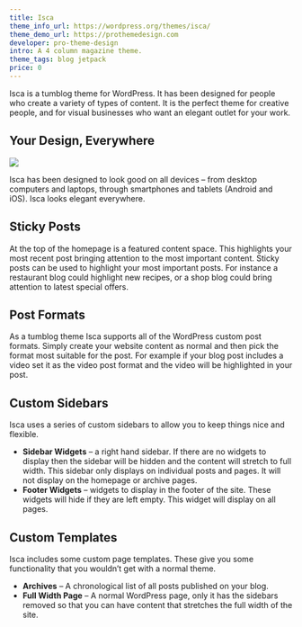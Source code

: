 ```yaml
---
title: Isca
theme_info_url: https://wordpress.org/themes/isca/
theme_demo_url: https://prothemedesign.com
developer: pro-theme-design
intro: A 4 column magazine theme.
theme_tags: blog jetpack
price: 0
---
```


Isca is a tumblog theme for WordPress. It has been designed for people who create a variety of types of content. It is the perfect theme for creative people, and for visual businesses who want an elegant outlet for your work.

## Your Design, Everywhere

<img src="https://theme.files.wordpress.com/2013/07/isca-in-use1.png?w=640&h=397" />

Isca has been designed to look good on all devices – from desktop computers and laptops, through smartphones and tablets (Android and iOS). Isca looks elegant everywhere.

## Sticky Posts

At the top of the homepage is a featured content space. This highlights your most recent post bringing attention to the most important content. Sticky posts can be used to highlight your most important posts. For instance a restaurant blog could highlight new recipes, or a shop blog could bring attention to latest special offers.

## Post Formats

As a tumblog theme Isca supports all of the WordPress custom post formats. Simply create your website content as normal and then pick the format most suitable for the post. For example if your blog post includes a video set it as the video post format and the video will be highlighted in your post.

## Custom Sidebars

Isca uses a series of custom sidebars to allow you to keep things nice and flexible.

* <strong>Sidebar Widgets</strong> – a right hand sidebar. If there are no widgets to display then the sidebar will be hidden and the content will stretch to full width. This sidebar only displays on individual posts and pages. It will not display on the homepage or archive pages.
* <strong>Footer Widgets</strong> – widgets to display in the footer of the site. These widgets will hide if they are left empty. This widget will display on all pages.

## Custom Templates

Isca includes some custom page templates. These give you some functionality that you wouldn’t get with a normal theme.

* <strong>Archives</strong> – A chronological list of all posts published on your blog.
* <strong>Full Width Page</strong> – A normal WordPress page, only it has the sidebars removed so that you can have content that stretches the full width of the site.
